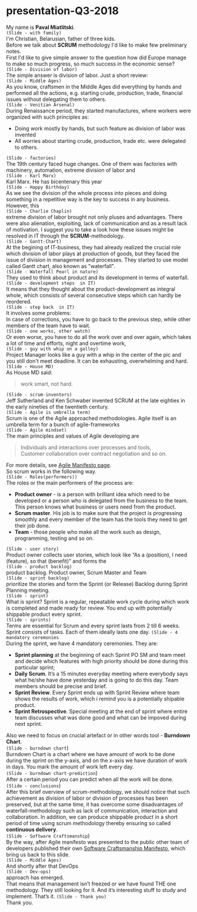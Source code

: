 # presentation-Q3-2018
My name is **Paval Miatlitski**.  
`(Slide - with family)`  
I'm Christian, Belarusian, father of three kids.  
Before we talk about **SCRUM** methodology I'd like to make few preliminary notes.  
First I'd like to give simple answer to the question how did Europe manage to make so much progress, so much success in the economic sense?  
`(Slide - Division of labor)`  
The simple answer is division of labor.
Just a short review:  
`(Slide - Middle Ages)`  
As you know, craftsmen in the Middle Ages did everything by hands and performed all the actions, e.g. starting crude, production, trade, financial issues without delegating them to others.  
`(Slide - Venitian Arsenal)`  
During Renaissance period, they started manufactures, where workers were organized with such principles as:
+ Doing work mostly by hands, but such feature as division of labor was invented 
+ All worries about starting crude, production, trade etc. were delegated to others.  
  
`(Slide - factories)`  
The 19th century faced huge changes. One of them was factories with machinery, automation, extreme division of labor and  
`(Slide - Karl Marx)`  
Karl Marx. He has bicentenary this year  
`(Slide - Happy Birthday)`  
As we see the division of the whole process into pieces and doing something in a repetitive way is the key to success in any business. However, this  
 `(Slide - Charlie Chaplin)`  
extreme division of labor brought not only pluses and advantages. There were also alienation, exploiting, lack of communication and as a result lack of motivation.
I suggest you to take a look how these issues might be resolved in IT through the **SCRUM**-methodology.  
`(Slide - Gantt-Chart)`  
At the begining of IT-business, they had already realized the crucial role which division of labor plays at production of goods, but they faced the issue of division in management and processes. They started to use model called Gantt chart, also known as "waterfall".  
`(Slide - Waterfall Pearl in nature)`  
 They used to think about product and its development in terms of waterfall.  
 `(Slide - development steps  in IT)`  
It means that they thought about the product-development as integral whole, which consists of several consecutive steps which can hardly be reordered.  
 `(Slide - step back  in IT)`  
It involves some problems:  
In case of corrections, you have to go back to the previous step, while other members of the team have to wait.  
`(Slide - one works, other watch)`  
Or even worse, you have to do all the work over and over again, which takes a lot of time and efforts, night and overtime work,  
`(Slide - guy with whip on a galley)`  
Project Manager looks like a guy with a whip in the center of the pic and you still don't meet deadline. It can be exhausting, overwhelming and hard.  
`(Slide - House MD)`  
As House MD said:
> work smart, not hard.  

`(Slide - scrum-inventors)`  
Jeff Sutherland and Ken Schwaber invented SCRUM at the late eighties in the early nineties of the twentieth century.  
`(Slide - Agile is umbrella term)`  
Scrum is one of the Agile approached methodologies. Agile itself is an umbrella term for a bunch of agile-frameworks  
`(Slide - Agile mindset)`  
The main principles and values of Agile developing are 
> Individuals and interactions over processes and tools,  
> Customer collaboration over contract negotiation and so on.  

For more details, see
[Agile Manifesto page](http://agilemanifesto.org/ "Agile manifesto Homepage").  
So scrum works in the following way.  
`(Slide - Roles(performers))`  
The roles or the main performers of the process are:
- **Product owner** - is a person with brilliant idea which need to be developed or a person who is delegated from the business to the team. This person knows what business or users need from the product.  
- **Scrum master**. His job is to make sure that the project is progressing smoothly and every member of the team has the tools they need to get their job done.
- **Team** - those people who make all the work such as design, programming, testing and so on.  
  
`(Slide - user story)`  
Product owner collects user stories, which look like “As a (position), I need (feature), so that (benefit)” and forms the  
`(Slide - product backlog)`   
product backlog. Product owner, Scrum Master and Team  
`(Slide - sprint backlog)`  
prioritize the stories and form the Sprint (or Release) Backlog during Sprint Planning meeting.  
`(Slide - sprint)`  
What is sprint? Sprint is a regular, repeatable work cycle during which work is completed and made ready for review. You end up with potentially shippable product every sprint.  
`(Slide - sprints)`  
Terms are essential for Scrum and every sprint lasts from 2 till 6 weeks. Sprint consists of tasks. Each of them ideally lasts one day.
`(Slide - 4 mandatory ceremonies`  
During the sprint, we have 4 mandatory ceremonies. They are: 
- **Sprint planning** at the beginning of each Sprint PO SM and team meet and decide which features with high priority should be done during this particular sprint; 
- **Daily Scrum**. It’s a 15 minutes everyday meeting where everybody says what he/she have done yesterday and is going to do this day. Team members should be precise and brief.
- **Sprint Review**. Every Sprint ends up with Sprint Review where team shows the results of work, which i remind you is a potentially shipable product.
- **Sprint Retrospective**. Special meeting at the end of sprint where entire team discusses what was done good and what can be impoved during next sprint.  
  
Also we need to focus on crucial artefact or in other words tool - **Burndown Chart**.  
`(Slide - burndown chart`)  
Burndown Chart is a chart where we have amount of work to be done during the sprint  on the y-axis, and on the x-axis we have duration of work in days. You mark the amount of work left every day.  
`(Slide - burndown chart-prediction`)  
After a certain period you can predict when all the work will be done.  
`(Slide - conclusions`)  
After this brief overview of scrum-methodology, we should notice that such achievement as division of labor or division of processes has been preserved, but at the same time, it has overcome some disadvantages of waterfall-methodology such as lack of communication, interaction and collaboration.
In addition, we can produce shippable product in a short period of time using scrum methodology thereby ensuring so called **continuous delivery**.  
`(Slide - Software Craftsmanship`)  
By the way, after Agile manifesto was presented to the public other team of developers published their own 
[Software Craftsmanship Manifesto](http://manifesto.softwarecraftsmanship.org/ "Software Craftsmanship Manifesto"), which bring us back to this slide.  
`(Slide - Middle Ages)`  
 And shortly after that DevOps  
 `(Slide - Dev-ops)`  
 approach has emerged.  
That means that management isn’t freezed or we have found THE one methodology. They still looking for it. 
And it’s interesting stuff to study and implement. That’s it.  `(Slide - Thank you)`  
Thank you.

